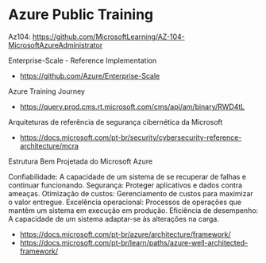 # Azure Public Training

Az104: https://github.com/MicrosoftLearning/AZ-104-MicrosoftAzureAdministrator

Enterprise-Scale - Reference Implementation

- https://github.com/Azure/Enterprise-Scale

Azure Training Journey

- https://query.prod.cms.rt.microsoft.com/cms/api/am/binary/RWD4tL

Arquiteturas de referência de segurança cibernética da Microsoft

- https://docs.microsoft.com/pt-br/security/cybersecurity-reference-architecture/mcra

Estrutura Bem Projetada do Microsoft Azure

  Confiabilidade: A capacidade de um sistema de se recuperar de falhas e continuar funcionando.
  Segurança: Proteger aplicativos e dados contra ameaças.
  Otimização de custos: Gerenciamento de custos para maximizar o valor entregue.
  Excelência operacional: Processos de operações que mantêm um sistema em execução em produção.
  Eficiência de desempenho: A capacidade de um sistema adaptar-se às alterações na carga.

- https://docs.microsoft.com/pt-br/azure/architecture/framework/
- https://docs.microsoft.com/pt-br/learn/paths/azure-well-architected-framework/
